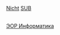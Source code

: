  <HTML style="width:100%;height:100%;">
 <head>
 </head>
  <body>
<a href= "/nicht/">Nicht</a>
<a href= "/sub/">SUB</a>
   <br><br>

<a href= "/Informatika/">ЭОР Информатика</a> <br>

  </body>
 </HTML>
